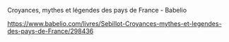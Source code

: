 Croyances, mythes et légendes des pays de France - Babelio

https://www.babelio.com/livres/Sebillot-Croyances-mythes-et-legendes-des-pays-de-France/298436